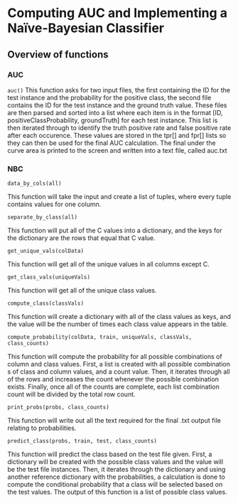 # Computing AUC and Implementing a Naïve-Bayesian Classifier

## Overview of functions 

### AUC

`auc()`
This function asks for two input files, the first containing the ID for the test instance and the probability for the positive class, the second file contains the ID for the test instance and the ground truth value. These files are then parsed and sorted into a list where each item is in the format [ID, positiveClassProbability, groundTruth] for each test instance. This list is then iterated through to identify the truth positive rate and false positive rate after each occurence. These values are stored in the tpr[] and fpr[] lists so they can then be used for the final AUC calculation. The final under the curve area is printed to the screen and written into a text file, called auc.txt

### NBC 

`data_by_cols(all)`

This function will take the input and create a list of tuples, where every tuple contains values for one column. 

`separate_by_class(all)`

This function will put all of the C values into a dictionary, and the keys for the dictionary are the rows that equal that C value. 

`get_unique_vals(colData)`

This function will get all of the unique values in all columns except C. 

`get_class_vals(uniqueVals)`

This function will get all of the unique class values. 

`compute_class(classVals)`

This function will create a dictionary with all of the class values as keys, and the value will be the number of times each class value appears in the table. 

`compute_probability(colData, train, uniqueVals, classVals, class_counts)`

This function will compute the probability for all possible combinations of column and class values. First, a list is created with all possible combination s of class and column values, and a count value. Then, it iterates through all of the rows and increases the count whenever the possible combination exists. Finally, once all of the counts are complete, each list combination count will be divided by the total row count. 

`print_probs(probs, class_counts)`

This function will write out all the text required for the final .txt output file relating to probabilities. 

`predict_class(probs, train, test, class_counts)`

This function will predict the class based on the test file given. First, a dictionary will be created with the possible class values and the value will be the test file instances. Then, it iterates through the dictionary and using another reference dictionary with the probabilities, a calculation is done to compute the conditional probability that a class will be selected based on the test values. The output of this function is a list of possible class values. 
